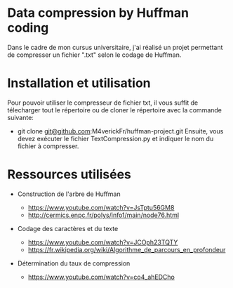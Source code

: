 # Data compression by Huffman coding

Dans le cadre de mon cursus universitaire, j'ai réalisé un projet permettant de compresser un fichier ".txt" selon le codage de Huffman.

# Installation et utilisation

Pour pouvoir utiliser le compresseur de fichier txt, il vous suffit de télecharger tout le répertoire ou de cloner le répertoire avec la commande suivante:
 * git clone git@github.com:M4verickFr/huffman-project.git
Ensuite, vous devez exécuter le fichier TextCompression.py et indiquer le nom du fichier à compresser.

# Ressources utilisées

* Construction de l'arbre de Huffman
  * https://www.youtube.com/watch?v=JsTptu56GM8
  * http://cermics.enpc.fr/polys/info1/main/node76.html

* Codage des caractères et du texte
  * https://www.youtube.com/watch?v=JCOph23TQTY
  * https://fr.wikipedia.org/wiki/Algorithme_de_parcours_en_profondeur

* Détermination du taux de compression
  * https://www.youtube.com/watch?v=co4_ahEDCho

